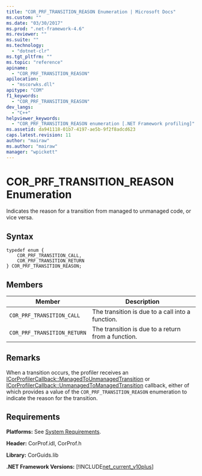 ```yaml
---
title: "COR_PRF_TRANSITION_REASON Enumeration | Microsoft Docs"
ms.custom: ""
ms.date: "03/30/2017"
ms.prod: ".net-framework-4.6"
ms.reviewer: ""
ms.suite: ""
ms.technology: 
  - "dotnet-clr"
ms.tgt_pltfrm: ""
ms.topic: "reference"
apiname: 
  - "COR_PRF_TRANSITION_REASON"
apilocation: 
  - "mscorwks.dll"
apitype: "COM"
f1_keywords: 
  - "COR_PRF_TRANSITION_REASON"
dev_langs: 
  - "C++"
helpviewer_keywords: 
  - "COR_PRF_TRANSITION_REASON enumeration [.NET Framework profiling]"
ms.assetid: da941118-01b7-4197-ae5b-9f2f8adcd623
caps.latest.revision: 11
author: "mairaw"
ms.author: "mairaw"
manager: "wpickett"
---
```

# COR_PRF_TRANSITION_REASON Enumeration
Indicates the reason for a transition from managed to unmanaged code, or vice versa.  
  
## Syntax  
  
```  
typedef enum {  
    COR_PRF_TRANSITION_CALL,  
    COR_PRF_TRANSITION_RETURN  
} COR_PRF_TRANSITION_REASON;  
```  
  
## Members  
  
|Member|Description|  
|------------|-----------------|  
|`COR_PRF_TRANSITION_CALL`|The transition is due to a call into a function.|  
|`COR_PRF_TRANSITION_RETURN`|The transition is due to a return from a function.|  
  
## Remarks  
 When a transition occurs, the profiler receives an [ICorProfilerCallback::ManagedToUnmanagedTransition](../../../../docs/framework/unmanaged-api/profiling/icorprofilercallback-managedtounmanagedtransition-method.md) or [ICorProfilerCallback::UnmanagedToManagedTransition](../../../../docs/framework/unmanaged-api/profiling/icorprofilercallback-unmanagedtomanagedtransition-method.md) callback, either of which provides a value of the `COR_PRF_TRANSITION_REASON` enumeration to indicate the reason for the transition.  
  
## Requirements  
 **Platforms:** See [System Requirements](../../../../docs/framework/getting-started/system-requirements.md).  
  
 **Header:** CorProf.idl, CorProf.h  
  
 **Library:** CorGuids.lib  
  
 **.NET Framework Versions:** [!INCLUDE[net_current_v10plus](../../../../includes/net-current-v10plus-md.md)]